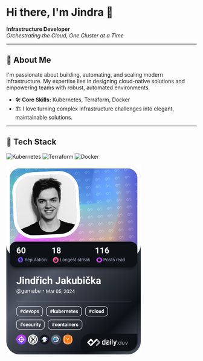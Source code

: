 # Hi there, I'm Jindra 👋

**Infrastructure Developer**  
*Orchestrating the Cloud, One Cluster at a Time*

---

## 🚀 About Me

I'm passionate about building, automating, and scaling modern infrastructure. My expertise lies in designing cloud-native solutions and empowering teams with robust, automated environments.

- 🛠️ **Core Skills:** Kubernetes, Terraform, Docker
- 🏗️ I love turning complex infrastructure challenges into elegant, maintainable solutions.

---

## 🧰 Tech Stack

![Kubernetes](https://img.shields.io/badge/-Kubernetes-326CE5?logo=kubernetes&logoColor=white&style=flat) 
![Terraform](https://img.shields.io/badge/-Terraform-623CE4?logo=terraform&logoColor=white&style=flat)
![Docker](https://img.shields.io/badge/-Docker-2496ED?logo=docker&logoColor=white&style=flat)


<a href="https://app.daily.dev/gamabe"><img src="./devcard.png" width="356" alt="Jindřich Jakubička's Dev Card"/></a>

<!--
**Jindra-Dev04/Jindra-Dev04** is a ✨ _special_ ✨ repository because its `README.md` (this file) appears on your GitHub profile.

Here are some ideas to get you started:

- 🔭 I’m currently working on ...
- 🌱 I’m currently learning ...
- 👯 I’m looking to collaborate on ...
- 🤔 I’m looking for help with ...
- 💬 Ask me about ...
- 📫 How to reach me: ...
- 😄 Pronouns: ...
- ⚡ Fun fact: ...
-->
